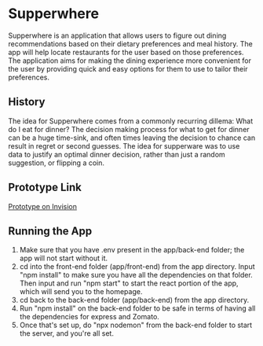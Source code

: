 # Supperwhere

Supperwhere is an application that allows users to figure out dining recommendations based on their dietary preferences and meal history. The app will help locate restaurants for the user based on those preferences. The application aims for making the dining experience more convenient for the user by providing quick and easy options for them to use to tailor their preferences. 

## History

The idea for Supperwhere comes from a commonly recurring dillema: What do I eat for dinner? The decision making process for what to get for dinner can be a huge time-sink, and often times leaving the decision to chance can result in regret or second guesses. The idea for supperware was to use data to justify an optimal dinner decision, rather than just a random suggestion, or flipping a coin.

## Prototype Link

[Prototype on Invision](https://projects.invisionapp.com/share/MGW6PTTJ4HP#/screens/407491823_Login_Page)

## Running the App

1. Make sure that you have .env present in the app/back-end folder; the app will not start without it. 
2. cd into the front-end folder (app/front-end) from the app directory. Input "npm install" to make sure you have all the dependencies on that folder. Then input and run "npm start" to start the react portion of the app, which will send you to the homepage.
3. cd back to the back-end folder (app/back-end) from the app directory.
5. Run "npm install" on the back-end folder to be safe in terms of having all the dependencies for express and Zomato.
6. Once that's set up, do "npx nodemon" from the back-end folder to start the server, and you're all set.
